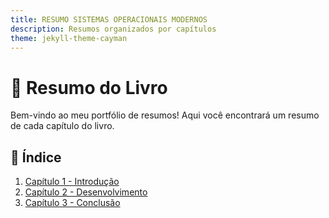 ```yaml
---
title: RESUMO SISTEMAS OPERACIONAIS MODERNOS
description: Resumos organizados por capítulos
theme: jekyll-theme-cayman
---
```


# 📖 Resumo do Livro

Bem-vindo ao meu portfólio de resumos! Aqui você encontrará um resumo de cada capítulo do livro.

## 📌 Índice
1. [Capítulo 1 - Introdução](capitulo1.md)
2. [Capítulo 2 - Desenvolvimento](capitulo2.md)
3. [Capítulo 3 - Conclusão](capitulo3.md)
